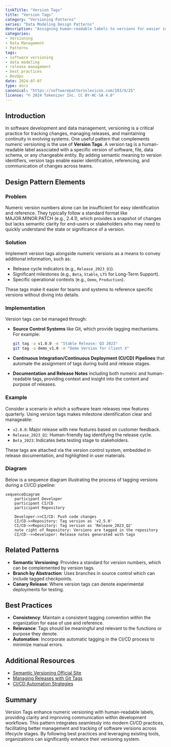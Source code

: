 ```yaml
---
linkTitle: "Version Tags"
title: "Version Tags"
category: "Versioning Patterns"
series: "Data Modeling Design Patterns"
description: "Assigning human-readable labels to versions for easier identification and reference."
categories:
- Versioning
- Data Management
- Patterns
tags:
- software versioning
- data modeling
- release management
- best practices
- DevOps
date: 2024-07-07
type: docs
canonical: "https://softwarepatternslexicon.com/103/4/25"
license: "© 2024 Tokenizer Inc. CC BY-NC-SA 4.0"
---
```


## Introduction

In software development and data management, versioning is a critical practice for tracking changes, managing releases, and maintaining continuity in evolving systems. One useful pattern that complements numeric versioning is the use of **Version Tags**. A version tag is a human-readable label associated with a specific version of software, file, data schema, or any changeable entity. By adding semantic meaning to version identifiers, version tags enable easier identification, referencing, and communication of changes across teams.

## Design Pattern Elements

### Problem

Numeric version numbers alone can be insufficient for easy identification and reference. They typically follow a standard format like MAJOR.MINOR.PATCH (e.g., 2.4.1), which provides a snapshot of changes but lacks semantic clarity for end-users or stakeholders who may need to quickly understand the state or significance of a version.

### Solution

Implement version tags alongside numeric versions as a means to convey additional information, such as:

- Release cycle indicators (e.g., `Release_2023_Q1`).
- Significant milestones (e.g., `Beta`, `Stable`, `LTS` for Long-Term Support).
- Specific operational contexts (e.g., `Demo`, `Production`).

These tags make it easier for teams and systems to reference specific versions without diving into details.

### Implementation

Version tags can be managed through:

- **Source Control Systems** like Git, which provide tagging mechanisms. For example:
  ```bash
  git tag -a v1.0.0 -m "Stable Release: Q3 2023"
  git tag -a demo_v1.0 -m "Demo Version for Client X"
  ```

- **Continuous Integration/Continuous Deployment (CI/CD) Pipelines** that automate the assignment of tags during build and release stages.

- **Documentation and Release Notes** including both numeric and human-readable tags, providing context and insight into the content and purpose of releases.

### Example

Consider a scenario in which a software team releases new features quarterly. Using version tags makes milestone identification clear and manageable:

- `v2.0.0`: Major release with new features based on customer feedback.
- `Release_2023_Q1`: Human-friendly tag identifying the release cycle.
- `Beta_2023`: Indicates beta testing stage to stakeholders.

These tags are attached via the version control system, embedded in release documentation, and highlighted in user materials.

### Diagram

Below is a sequence diagram illustrating the process of tagging versions during a CI/CD pipeline:

```mermaid
sequenceDiagram
    participant Developer
    participant CI/CD
    participant Repository

    Developer->>CI/CD: Push code changes
    CI/CD->>Repository: Tag version as 'v2.5.0'
    CI/CD->>Repository: Tag version as 'Release_2023_Q2'
    note right of Repository: Versions are tagged in the repository
    CI/CD-->>Developer: Release notes generated with tags
```

## Related Patterns

- **Semantic Versioning**: Provides a standard for version numbers, which can be complemented by version tags.
- **Branch by Abstraction**: Uses branches in source control which can include tagged checkpoints.
- **Canary Release**: Where version tags can denote experimental deployments for testing.

## Best Practices

- **Consistency**: Maintain a consistent tagging convention within the organization for ease of use and reference.
- **Relevance**: Tags should be meaningful and relevant to the functions or purpose they denote.
- **Automation**: Incorporate automatic tagging in the CI/CD process to minimize manual errors.

## Additional Resources

- [Semantic Versioning Official Site](https://semver.org/)
- [Managing Releases with Git Tags](https://git-scm.com/book/en/v2/Git-Basics-Tagging)
- [CI/CD Automation Strategies](https://www.atlassian.com/continuous-delivery/principles/automation)

## Summary

Version Tags enhance numeric versioning with human-readable labels, providing clarity and improving communication within development workflows. This pattern integrates seamlessly into modern CI/CD practices, facilitating better management and tracking of software versions across lifecycle stages. By following best practices and leveraging existing tools, organizations can significantly enhance their versioning system.
